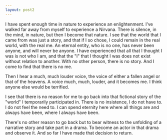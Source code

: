 ```yaml
---
layout: post2
---
```


I have spent enough time in nature to experience an enlightenment. I've walked far away from myself to experience a Nirvana.
There is silence, in the mind, in nature, but then I become that nature.
I see that the world that I came from was just a story, and that if I so chose, I could remain in the real world, with the real me. An eternal entity, who is no one, has never been anyone, and will never be anyone. I have experienced that all that I thought I was is not who I am, and that the "I" that I thought I was does not exist without relation to another. With no other person, there is no story. And I come to find that there is no me.

Then I hear a much, much louder voice, the voice of either a fallen angel or that of the heavens. A voice much, much, louder, and it becomes me. I think anyone else would be terrified.

I see that there is no reason for me to go back into that fictional story of the "world" I temporarily participated in. There is no insistence, I do not have to. I do not feel the need to. I can spend eternity here where all things are and always have been, where I always have been.

There's no other reason to go back but to bear witness to the unfolding of a narrative story and take part in a drama. To become an actor in that drama and observe it. And so far I have made that decision to return.
